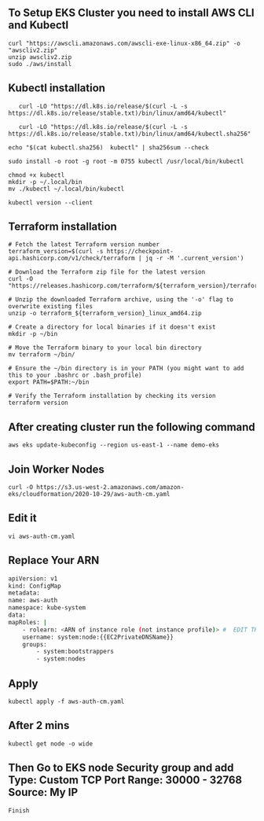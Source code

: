 ## To Setup EKS Cluster you need to install AWS CLI and Kubectl

```
curl "https://awscli.amazonaws.com/awscli-exe-linux-x86_64.zip" -o "awscliv2.zip"
unzip awscliv2.zip
sudo ./aws/install

```

## Kubectl installation 

```
   curl -LO "https://dl.k8s.io/release/$(curl -L -s https://dl.k8s.io/release/stable.txt)/bin/linux/amd64/kubectl"
```

```
   curl -LO "https://dl.k8s.io/release/$(curl -L -s https://dl.k8s.io/release/stable.txt)/bin/linux/amd64/kubectl.sha256"
```

```
echo "$(cat kubectl.sha256)  kubectl" | sha256sum --check
```

```
sudo install -o root -g root -m 0755 kubectl /usr/local/bin/kubectl
```

```
chmod +x kubectl
mkdir -p ~/.local/bin
mv ./kubectl ~/.local/bin/kubectl
```

```
kubectl version --client

```

## Terraform installation 

```
# Fetch the latest Terraform version number
terraform_version=$(curl -s https://checkpoint-api.hashicorp.com/v1/check/terraform | jq -r -M '.current_version')

# Download the Terraform zip file for the latest version
curl -O "https://releases.hashicorp.com/terraform/${terraform_version}/terraform_${terraform_version}_linux_amd64.zip"

# Unzip the downloaded Terraform archive, using the '-o' flag to overwrite existing files
unzip -o terraform_${terraform_version}_linux_amd64.zip

# Create a directory for local binaries if it doesn't exist
mkdir -p ~/bin

# Move the Terraform binary to your local bin directory
mv terraform ~/bin/

# Ensure the ~/bin directory is in your PATH (you might want to add this to your .bashrc or .bash_profile)
export PATH=$PATH:~/bin

# Verify the Terraform installation by checking its version
terraform version

```

## After creating cluster run the following command

```
aws eks update-kubeconfig --region us-east-1 --name demo-eks
```

## Join Worker Nodes

```
curl -O https://s3.us-west-2.amazonaws.com/amazon-eks/cloudformation/2020-10-29/aws-auth-cm.yaml
```

## Edit it 

```
vi aws-auth-cm.yaml
```

## Replace Your ARN

```bash
apiVersion: v1
kind: ConfigMap
metadata:
name: aws-auth
namespace: kube-system
data:
mapRoles: |
    - rolearn: <ARN of instance role (not instance profile)> #  EDIT THIS
    username: system:node:{{EC2PrivateDNSName}}
    groups:
        - system:bootstrappers
        - system:nodes

```
## Apply

```
kubectl apply -f aws-auth-cm.yaml
```

## After 2 mins

```
kubectl get node -o wide
```

## Then Go to EKS node Security group and add Type: Custom TCP Port Range: 30000 - 32768 Source: My IP

```
Finish
```
